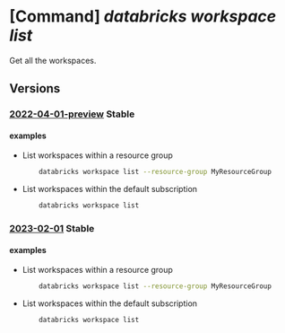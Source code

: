 # [Command] _databricks workspace list_

Get all the workspaces.

## Versions

### [2022-04-01-preview](/Resources/mgmt-plane/L3N1YnNjcmlwdGlvbnMve30vcHJvdmlkZXJzL21pY3Jvc29mdC5kYXRhYnJpY2tzL3dvcmtzcGFjZXM=/2022-04-01-preview.xml) **Stable**

<!-- mgmt-plane /subscriptions/{}/providers/microsoft.databricks/workspaces 2022-04-01-preview -->
<!-- mgmt-plane /subscriptions/{}/resourcegroups/{}/providers/microsoft.databricks/workspaces 2022-04-01-preview -->

#### examples

- List workspaces within a resource group
    ```bash
        databricks workspace list --resource-group MyResourceGroup
    ```

- List workspaces within the default subscription
    ```bash
        databricks workspace list
    ```

### [2023-02-01](/Resources/mgmt-plane/L3N1YnNjcmlwdGlvbnMve30vcHJvdmlkZXJzL21pY3Jvc29mdC5kYXRhYnJpY2tzL3dvcmtzcGFjZXM=/2023-02-01.xml) **Stable**

<!-- mgmt-plane /subscriptions/{}/providers/microsoft.databricks/workspaces 2023-02-01 -->
<!-- mgmt-plane /subscriptions/{}/resourcegroups/{}/providers/microsoft.databricks/workspaces 2023-02-01 -->

#### examples

- List workspaces within a resource group
    ```bash
        databricks workspace list --resource-group MyResourceGroup
    ```

- List workspaces within the default subscription
    ```bash
        databricks workspace list
    ```
